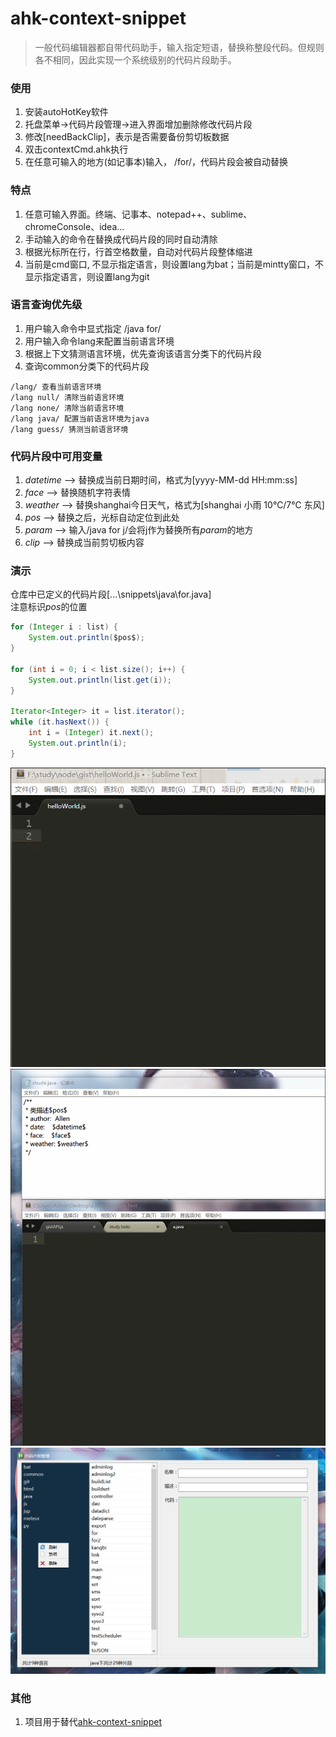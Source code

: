 # ahk-context-snippet
> 一般代码编辑器都自带代码助手，输入指定短语，替换称整段代码。但规则各不相同，因此实现一个系统级别的代码片段助手。


### 使用
1. 安装autoHotKey软件
2. 托盘菜单->代码片段管理->进入界面增加删除修改代码片段
3. 修改[needBackClip]，表示是否需要备份剪切板数据
3. 双击contextCmd.ahk执行
4. 在任意可输入的地方(如记事本)输入，  /for/，代码片段会被自动替换

### 特点
1. 任意可输入界面。终端、记事本、notepad++、sublime、chromeConsole、idea...
2. 手动输入的命令在替换成代码片段的同时自动清除
3. 根据光标所在行，行首空格数量，自动对代码片段整体缩进
4. 当前是cmd窗口, 不显示指定语言，则设置lang为bat；当前是mintty窗口，不显示指定语言，则设置lang为git



### 语言查询优先级
1. 用户输入命令中显式指定  /java for/
2. 用户输入命令lang来配置当前语言环境
3. 根据上下文猜测语言环境，优先查询该语言分类下的代码片段
4. 查询common分类下的代码片段

```
/lang/ 查看当前语言环境
/lang null/ 清除当前语言环境
/lang none/ 清除当前语言环境
/lang java/ 配置当前语言环境为java
/lang guess/ 猜测当前语言环境
```




### 代码片段中可用变量
1. $datetime$ --> 替换成当前日期时间，格式为[yyyy-MM-dd HH:mm:ss]
2. $face$ --> 替换随机字符表情
3. $weather$ --> 替换shanghai今日天气，格式为[shanghai 小雨 10℃/7℃ 东风]
4. $pos$ --> 替换之后，光标自动定位到此处
5. $param$ --> 输入/java for j/会将j作为替换所有$param$的地方
6. $clip$ --> 替换成当前剪切板内容


### 演示
仓库中已定义的代码片段[...\snippets\java\for.java]  
注意标识$pos$的位置

```java
for (Integer i : list) {
    System.out.println($pos$);
}

for (int i = 0; i < list.size(); i++) {
    System.out.println(list.get(i));
}

Iterator<Integer> it = list.iterator();
while (it.hasNext()) {
    int i = (Integer) it.next();
    System.out.println(i);
}
```

<div align=center><img src="https://github.com/bjc5233/ahk-context-code/raw/master/resources/demo.gif"/></div>
<div align=center><img src="https://github.com/bjc5233/ahk-context-code/raw/master/resources/demo2.gif"/></div>
<div align=center><img src="https://github.com/bjc5233/ahk-context-code/raw/master/resources/demo3.png"/></div>



### 其他
1. 项目用于替代[ahk-context-snippet](https://github.com/bjc5233/ahk-context-snippet)
